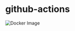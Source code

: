 # github-actions

![Docker Image](https://img.shields.io/endpoint?url=[https://<your-hosting-url>/docker-tag.json](https://github.com/vishnups1/github-actions/blob/main/docker-tag.json))
